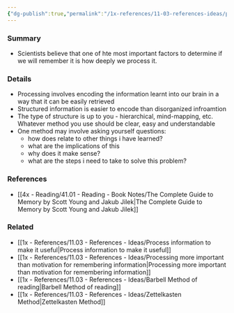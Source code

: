 ```yaml
---
{"dg-publish":true,"permalink":"/1x-references/11-03-references-ideas/process-information-deeply-by-having-a-structured-note-system/","title":"Process information deeply by having a structured note system","dgShowBacklinks":false}
---
```



### Summary
- Scientists believe that one of hte most important factors to determine if we will remember it is how deeply we process it.

### Details
- Processing involves encoding the information learnt into our brain in a way that it can be easily retrieved
- Structured information is easier to encode than disorganized infroamtion
- The type of structure is up to you - hierarchical, mind-mapping, etc. Whatever method you use should be clear, easy and understandable
- One method may involve asking yourself questions:
	- how does relate to other things i have learned?
	- what are the implications of this
	- why does it make sense?
	- what are the steps i need to take to solve this problem?

### References
- [[4x - Reading/41.01 - Reading - Book Notes/The Complete Guide to Memory by Scott Young and Jakub Jilek\|The Complete Guide to Memory by Scott Young and Jakub Jilek]] 

### Related
- [[1x - References/11.03 - References - Ideas/Process information to make it useful\|Process information to make it useful]]
- [[1x - References/11.03 - References - Ideas/Processing more important than motivation for remembering information\|Processing more important than motivation for remembering information]]
- [[1x - References/11.03 - References - Ideas/Barbell Method of reading\|Barbell Method of reading]]
- [[1x - References/11.03 - References - Ideas/Zettelkasten Method\|Zettelkasten Method]]
